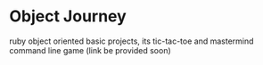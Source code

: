 # Object Journey
ruby object oriented basic projects, its tic-tac-toe and mastermind command line game (link be provided soon)
